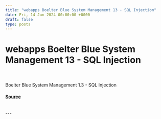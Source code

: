 ```yaml
---
title: "webapps Boelter Blue System Management 13 - SQL Injection"
date: Fri, 14 Jun 2024 00:00:00 +0000
draft: false
type: posts
---
```

# webapps Boelter Blue System Management 13 - SQL Injection

<br/>

<br/>
Boelter Blue System Management 1.3 - SQL Injection

#### [Source](https://www.exploit-db.com/exploits/52052)

<br/>
---
